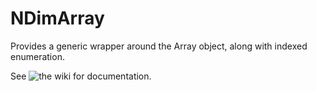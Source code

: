 # NDimArray
Provides a generic wrapper around the Array object, along with indexed enumeration.

See ![the wiki](https://github.com/SpencerAWill/NDimArray/wiki/SpatialEnumerator) for documentation.
